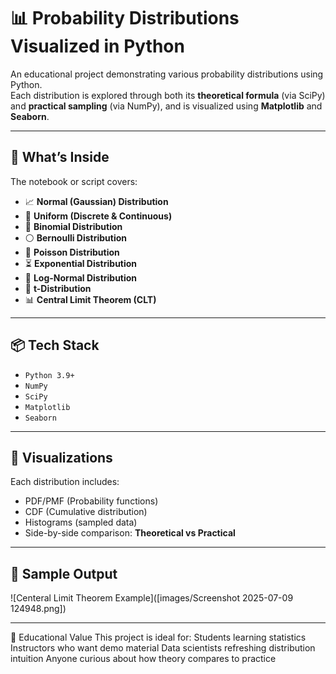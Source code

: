 # 📊 Probability Distributions Visualized in Python

An educational project demonstrating various probability distributions using Python.  
Each distribution is explored through both its **theoretical formula** (via SciPy) and **practical sampling** (via NumPy), and is visualized using **Matplotlib** and **Seaborn**.

---

## 🧠 What’s Inside

The notebook or script covers:

- 📈 **Normal (Gaussian) Distribution**
- 🎲 **Uniform (Discrete & Continuous)**
- 🎯 **Binomial Distribution**
- ⚪ **Bernoulli Distribution**
- 🔔 **Poisson Distribution**
- ⏳ **Exponential Distribution**
- 📐 **Log-Normal Distribution**
- 📘 **t-Distribution**
- 📊 **Central Limit Theorem (CLT)**

---

## 📦 Tech Stack

- `Python 3.9+`
- `NumPy`
- `SciPy`
- `Matplotlib`
- `Seaborn`

---

## 📌 Visualizations

Each distribution includes:
- PDF/PMF (Probability functions)
- CDF (Cumulative distribution)
- Histograms (sampled data)
- Side-by-side comparison: **Theoretical vs Practical**

---

## 📸 Sample Output

![Centeral Limit Theorem Example]([images/Screenshot 2025-07-09 124948.png])

---

🎯 Educational Value
This project is ideal for:
Students learning statistics
Instructors who want demo material
Data scientists refreshing distribution intuition
Anyone curious about how theory compares to practice

